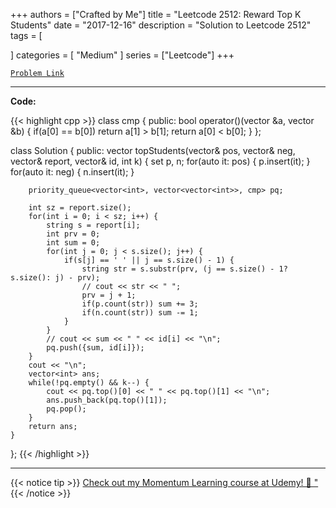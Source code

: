 
+++
authors = ["Crafted by Me"]
title = "Leetcode 2512: Reward Top K Students"
date = "2017-12-16"
description = "Solution to Leetcode 2512"
tags = [
    
]
categories = [
    "Medium"
]
series = ["Leetcode"]
+++



[`Problem Link`](https://leetcode.com/problems/reward-top-k-students/description/)

---

**Code:**

{{< highlight cpp >}}
class cmp {
    public:
    bool operator()(vector<int> &a, vector<int> &b) {
        if(a[0] == b[0]) return a[1] > b[1];
        return a[0] < b[0];
    }
};

class Solution {
public:
    vector<int> topStudents(vector<string>& pos, vector<string>& neg, vector<string>& report, vector<int>& id, int k) {
        set<string> p, n;
        for(auto it: pos) {
            p.insert(it);
        }
        for(auto it: neg) {
            n.insert(it);
        }
        
        priority_queue<vector<int>, vector<vector<int>>, cmp> pq;
        
        int sz = report.size();
        for(int i = 0; i < sz; i++) {
            string s = report[i];
            int prv = 0;
            int sum = 0;
            for(int j = 0; j < s.size(); j++) {
                if(s[j] == ' ' || j == s.size() - 1) {
                    string str = s.substr(prv, (j == s.size() - 1? s.size(): j) - prv);
                    // cout << str << " ";
                    prv = j + 1;
                    if(p.count(str)) sum += 3;
                    if(n.count(str)) sum -= 1;
                }
            }
            // cout << sum << " " << id[i] << "\n";
            pq.push({sum, id[i]});
        }
        cout << "\n";
        vector<int> ans;
        while(!pq.empty() && k--) {
            cout << pq.top()[0] << " " << pq.top()[1] << "\n";
            ans.push_back(pq.top()[1]);
            pq.pop();
        }
        return ans;
    }
};
{{< /highlight >}}


---


{{< notice tip >}}
[Check out my Momentum Learning course at Udemy! 🚀 "](https://www.udemy.com/course/blind-75-the-data-structures-and-algorithms-essentials/)
{{< /notice >}}

